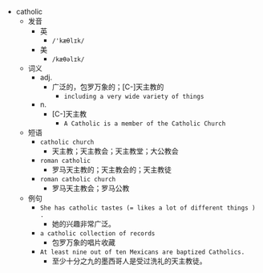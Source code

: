 - catholic
  - 发音
    - 英
      - `/'kæθlɪk/`
    - 美
      - `/kæθəlɪk/`
  - 词义
    - adj.
      - 广泛的，包罗万象的；[C-]天主教的
        - `including a very wide variety of things`
    - n.
      - [C-]天主教
        - `A Catholic is a member of the Catholic Church`
  - 短语
    - `catholic church`
      - 天主教；天主教会；天主教堂；大公教会 
    - `roman catholic`
      - 罗马天主教的；天主教会的；天主教徒 
    - `roman catholic church`
      - 罗马天主教会；罗马公教 
  - 例句
    - `She has catholic tastes (= likes a lot of different things ) .`
      - 她的兴趣非常广泛。
    - `a catholic collection of records`
      - 包罗万象的唱片收藏
    - `At least nine out of ten Mexicans are baptized Catholics.`
      - 至少十分之九的墨西哥人是受过洗礼的天主教徒。

